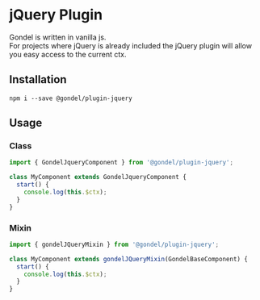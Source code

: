 # jQuery Plugin

Gondel is written in vanilla js.  
For projects where jQuery is already included the jQuery plugin will allow you easy
access to the current ctx.


## Installation

```
npm i --save @gondel/plugin-jquery
```


## Usage

### Class

```js
import { GondelJqueryComponent } from '@gondel/plugin-jquery';

class MyComponent extends GondelJqueryComponent {
  start() {
    console.log(this.$ctx);
  }
}
```

### Mixin


```js
import { gondelJQueryMixin } from '@gondel/plugin-jquery';

class MyComponent extends gondelJQueryMixin(GondelBaseComponent) {
  start() {
    console.log(this.$ctx);
  }
}
```
